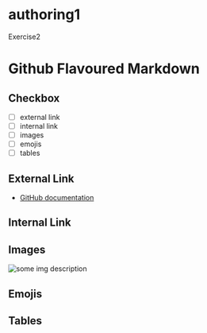 # authoring1
Exercise2
# Github Flavoured Markdown

## Checkbox
- [ ] external link
- [ ] internal link
- [ ] images
- [ ] emojis
- [ ] tables

## External Link
- [GitHub documentation ](https://help.github.com/en)

## Internal Link

## Images
![some img description](images/)
## Emojis

## Tables
